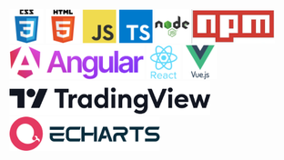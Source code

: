  <!-- [![nemo-crypto](https://github-readme-stats.vercel.app/api?username=nemo-crypto)](https://github.com/anuraghazra/github-readme-stats) -->
 <!-- [![nemo-crypto](https://github-profile-trophy.vercel.app/?username=nemo-crypto)](https://github.com/ryo-ma/github-profile-trophy) -->
<span > 
<img height="60" src="https://raw.githubusercontent.com/devicons/devicon/master/icons/css3/css3-original-wordmark.svg" />
<img height="60" src="https://raw.githubusercontent.com/devicons/devicon/master/icons/html5/html5-original-wordmark.svg" />
<img height="60" src="https://raw.githubusercontent.com/devicons/devicon/master/icons/javascript/javascript-original.svg" />
<img height="60" src="https://raw.githubusercontent.com/devicons/devicon/master/icons/typescript/typescript-original.svg" />
<img height="60" src="https://raw.githubusercontent.com/devicons/devicon/master/icons/nodejs/nodejs-original-wordmark.svg" />
<img height="60" src="./npm.png" />
<img height="60" src="./Angular.png" />
<img height="60" src="https://raw.githubusercontent.com/devicons/devicon/master/icons/react/react-original-wordmark.svg" />
<img height="60" src="https://raw.githubusercontent.com/devicons/devicon/master/icons/vuejs/vuejs-original-wordmark.svg" />
<img height="60" src="./tv.png" />
<img height="60" src="./echarts.png" />
</span>




